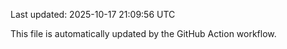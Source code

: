 Last updated: 2025-10-17 21:09:56 UTC

This file is automatically updated by the GitHub Action workflow.
